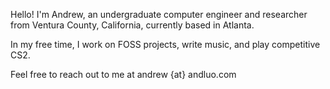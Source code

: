 Hello! I'm Andrew, an undergraduate computer engineer and researcher from Ventura County, California, currently based in Atlanta.

In my free time, I work on FOSS projects, write music, and play competitive CS2.

Feel free to reach out to me at andrew {at} andluo.com